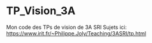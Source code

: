 # TP_Vision_3A
Mon code des TPs de vision de 3A SRI
Sujets ici: https://www.irit.fr/~Philippe.Joly/Teaching/3ASRI/tp.html
